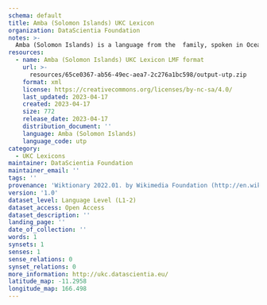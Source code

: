 ```yaml
---
schema: default
title: Amba (Solomon Islands) UKC Lexicon
organization: DataScientia Foundation
notes: >-
  Amba (Solomon Islands) is a language from the  family, spoken in Oceania. The UKC Lexicon of Amba (Solomon Islands) is represented as a lexico-semantic network. It consists of words, word senses, synsets, as well as sense-level and synset-level relationships.
resources:
  - name: Amba (Solomon Islands) UKC Lexicon LMF format
    url: >-
      resources/65ce0367-ab56-49ec-aea7-2c276a1bc598/output-utp.zip
    format: xml
    license: https://creativecommons.org/licenses/by-nc-sa/4.0/
    last_updated: 2023-04-17
    created: 2023-04-17
    size: 772
    release_date: 2023-04-17
    distribution_document: ''
    language: Amba (Solomon Islands)
    language_code: utp
category:
  - UKC Lexicons
maintainer: DataScientia Foundation
maintainer_email: ''
tags: ''
provenance: 'Wiktionary 2022.01. by Wikimedia Foundation (http://en.wiktionary.org); Princeton WordNet 2.1 by Princeton University (https://wordnet.princeton.edu)'
version: '1.0'
dataset_level: Language Level (L1-2)
dataset_access: Open Access
dataset_description: ''
landing_page: ''
date_of_collection: ''
words: 1
synsets: 1
senses: 1
sense_relations: 0
synset_relations: 0
more_information: http://ukc.datascientia.eu/
latitude_map: -11.2958
longitude_map: 166.498
---
```

